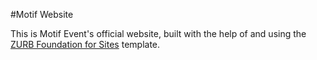 #Motif Website

This is Motif Event's official website, built with the help of and using the [ZURB Foundation for Sites](https://foundation.zurb.com/sites/docs/starter-projects.html) template.